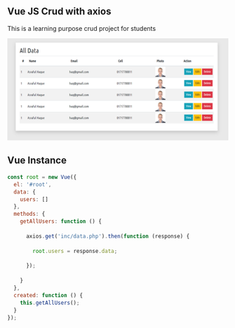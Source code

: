 ## Vue JS Crud with axios 
This is a learning purpose crud project for students

<img src="main.png">

## Vue Instance 

```javaScript
const root = new Vue({
  el: '#root',
  data: {
    users: []
  },
  methods: {
    getAllUsers: function () {

      axios.get('inc/data.php').then(function (response) {

        root.users = response.data;

      });

    }
  },
  created: function () {
    this.getAllUsers();
  }
});
```